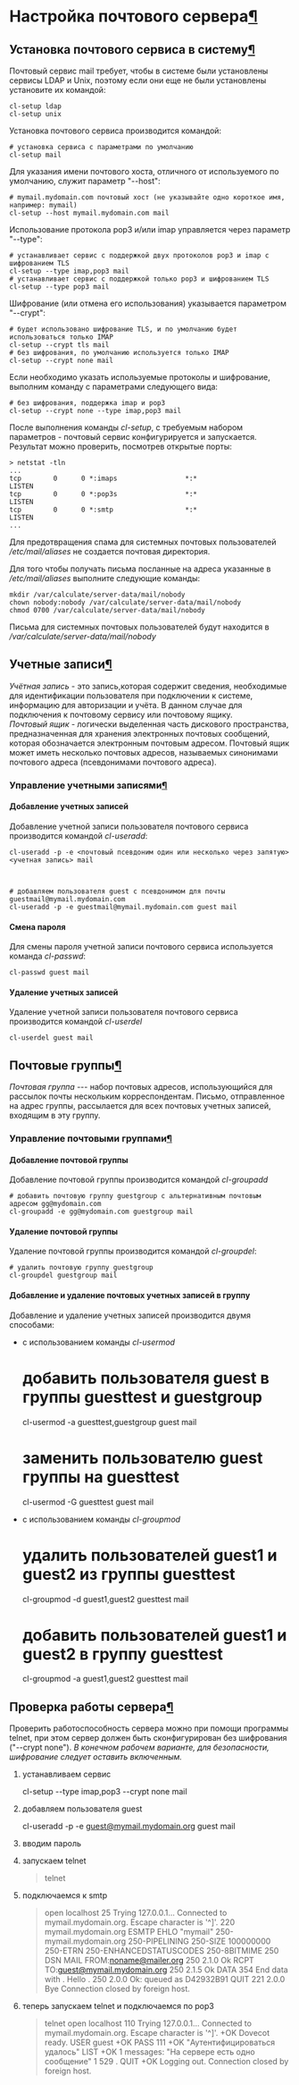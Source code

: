 # Настройка почтового сервера[¶](#Настройка-почтового-сервера)

## Установка почтового сервиса в систему[¶](#Установка-почтового-сервиса-в-систему)

Почтовый сервис mail требует, чтобы в системе были установлены сервисы LDAP и Unix, поэтому если они еще не были установлены установите их командой:  

    
    cl-setup ldap
    cl-setup unix
    

Установка почтового сервиса производится командой:  

    
    # установка сервиса с параметрами по умолчанию
    cl-setup mail
    

Для указания имени почтового хоста, отличного от используемого по умолчанию, служит параметр "--host":  

    
    # mymail.mydomain.com почтовый хост (не указывайте одно короткое имя, например: mymail)
    cl-setup --host mymail.mydomain.com mail
    

Использование протокола pop3 и/или imap управляется через параметр "--type":  

    
    # устанавливает сервис с поддержкой двух протоколов pop3 и imap с шифрованием TLS
    cl-setup --type imap,pop3 mail
    # устанавливает сервис с поддержкой только pop3 и шифрованием TLS
    cl-setup --type pop3 mail
    

Шифрование (или отмена его использования) указывается параметром "--crypt":  

    
    # будет использовано шифрование TLS, и по умолчанию будет использоваться только IMAP
    cl-setup --crypt tls mail 
    # без шифрования, по умолчанию используется только IMAP
    cl-setup --crypt none mail
    

Если необходимо указать используемые протоколы и шифрование, выполним команду с параметрами следующего вида:  

    
    # без шифрования, поддержка imap и pop3
    cl-setup --crypt none --type imap,pop3 mail
    

После выполнения команды _cl-setup_, с требуемым набором параметров - почтовый сервис конфигурируется и запускается. Результат можно проверить, посмотрев открытые порты:  

    
    > netstat -tln
    ...
    tcp        0      0 *:imaps                 *:*                     LISTEN     
    tcp        0      0 *:pop3s                 *:*                     LISTEN     
    tcp        0      0 *:smtp                  *:*                     LISTEN     
    ...
    

Для предотвращения спама для системных почтовых пользователей _/etc/mail/aliases_ не создается почтовая директория.

Для того чтобы получать письма посланные на адреса указанные в _/etc/mail/aliases_ выполните следующие команды:  

    
    mkdir /var/calculate/server-data/mail/nobody
    chown nobody:nobody /var/calculate/server-data/mail/nobody
    chmod 0700 /var/calculate/server-data/mail/nobody
    

Письма для системных почтовых пользователей будут находится в _/var/calculate/server-data/mail/nobody_

## Учетные записи[¶](#Учетные-записи)

_Учётная запись_ - это запись,которая содержит сведения, необходимые для идентификации пользователя при подключении к системе, информацию для авторизации и учёта. В данном случае для подключения к почтовому сервису или почтовому ящику.  
_Почтовый ящик_ - логически выделенная часть дискового пространства, предназначенная для хранения электронных почтовых сообщений, которая обозначается электронным почтовым адресом. Почтовый ящик может иметь несколько почтовых адресов, называемых синонимами почтового адреса (псевдонимами почтового адреса).

### Управление учетными записями[¶](#Управление-учетными-записями)

#### Добавление учетных записей

Добавление учетной записи пользователя почтового сервиса производится командой _cl-useradd_:  

    
    cl-useradd -p -e <почтовый псевдоним один или несколько через запятую> <учетная запись> mail
    

    
    # добавляем пользователя guest с псевдонимом для почты guestmail@mymail.mydomain.com
    cl-useradd -p -e guestmail@mymail.mydomain.com guest mail
    

#### Смена пароля

Для смены пароля учетной записи почтового сервиса используется команда _cl-passwd_:  

    
    cl-passwd guest mail
    

#### Удаление учетных записей

Удаление учетной записи пользователя почтового сервиса производится командой _cl-userdel_  

    
    cl-userdel guest mail
    

## Почтовые группы[¶](#Почтовые-группы)

_Почтовая группа_ --- набор почтовых адресов, использующийся для рассылок почты нескольким корреспондентам. Письмо, отправленное на адрес группы, рассылается для всех почтовых учетных записей, входящим в эту группу.

### Управление почтовыми группами[¶](#Управление-почтовыми-группами)

#### Добавление почтовой группы

Добавление почтовой группы производится командой _cl-groupadd_  

    
    # добавить почтовую группу guestgroup с альтернативным почтовым адресом gg@mydomain.com
    cl-groupadd -e gg@mydomain.com guestgroup mail
    

#### Удаление почтовой группы

Удаление почтовой группы производится командой _cl-groupdel_:  

    
    # удалить почтовую группу guestgroup
    cl-groupdel guestgroup mail
    

#### Добавление и удаление почтовых учетных записей в группу
Добавление и удаление учетных записей производится двумя способами:

* с использованием команды _cl-usermod_  

    
    # добавить пользователя guest в группы guesttest и guestgroup
    cl-usermod -a guesttest,guestgroup guest mail
    
    # заменить пользователю guest группы на guesttest
    cl-usermod -G guesttest guest mail
    

* с использованием команды _cl-groupmod_  

    
    # удалить пользователей guest1 и guest2 из группы guesttest
    cl-groupmod -d guest1,guest2 guesttest mail
    
    # добавить пользователей guest1 и guest2 в группу guesttest
    cl-groupmod -a guest1,guest2 guesttest mail
    

## Проверка работы сервера[¶](#Проверка-работы-сервера)
Проверить работоспособность сервера можно при помощи программы telnet, при этом сервер должен быть сконфигурирован без шифрования ("--crypt none"). _В конечном рабочем варианте, для безопасности, шифрование следует оставить включенным._

1. устанавливаем сервис  

    
    cl-setup --type imap,pop3 --crypt none mail
    

2. добавляем пользователя guest  

    
    cl-useradd -p -e guest@mymail.mydomain.org guest mail
    

3. вводим пароль
4. запускаем telnet  

    
    > telnet
    

5. подключаемся к smtp  

    
    > open localhost 25
    Trying 127.0.0.1...
    Connected to mymail.mydomain.org.
    Escape character is '^]'.
    220 mymail.mydomain.org ESMTP
    > EHLO "mymail" 
    250-mymail.mydomain.org
    250-PIPELINING
    250-SIZE 100000000
    250-ETRN
    250-ENHANCEDSTATUSCODES
    250-8BITMIME
    250 DSN
    > MAIL FROM:<noname@mailer.org>
    250 2.1.0 Ok
    > RCPT TO:<guest@mymail.mydomain.org>
    250 2.1.5 Ok
    > DATA
    354 End data with <CR><LF>.<CR><LF>
    > Hello
    > .
    250 2.0.0 Ok: queued as D42932B91
    > QUIT
    221 2.0.0 Bye
    Connection closed by foreign host.
    

6. теперь запускаем telnet и подключаемся по pop3  

    
    > telnet
    > open localhost 110
    Trying 127.0.0.1...
    Connected to mymail.mydomain.org.
    Escape character is '^]'.
    +OK Dovecot ready.
    > USER guest
    +OK
    > PASS 111
    +OK "Аутентифицироваться удалось" 
    > LIST
    +OK 1 messages:  "На сервере есть одно сообщение" 
    1 529
    .
    QUIT
    +OK Logging out.
    Connection closed by foreign host.